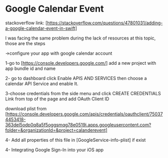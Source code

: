 #  Google Calendar Event
stackoverflow link: 
[https://stackoverflow.com/questions/47801031/adding-a-google-calendar-event-in-swift]

I was facing the same problem during the lack of resources at this topic, those are the steps

->configure your app with google calendar account

1-go to [https://console.developers.google.com/] add a new project with app bundle id and name

2- go to dashboard click Enable APIS AND SERVICES then choose a calendar API Service and enable It.

3-choose credentials from the side menu and click CREATE CREDENTIALS Link from top of the page and add OAuth Client ID

download plist from [https://console.developers.google.com/apis/credentials/oauthclient/750374453418-363del5odp0q8a5f5oggsmqg78e0519i.apps.googleusercontent.com?folder=&organizationId=&project=calanderevent]

4- Add all properties of this file in [GoogleService-info-plist]  if exist

4- Integrating Google Sign-In into your iOS app
